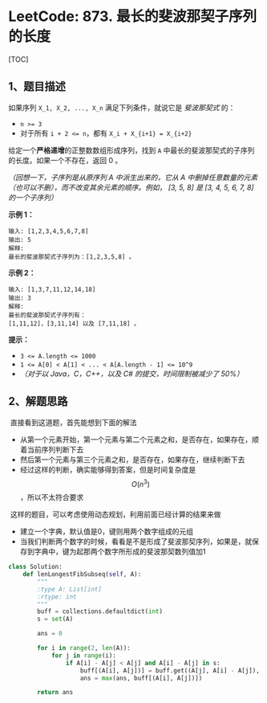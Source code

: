 # LeetCode: 873. 最长的斐波那契子序列的长度

[TOC]

## 1、题目描述

如果序列 `X_1, X_2, ..., X_n` 满足下列条件，就说它是 *斐波那契式* 的：

- `n >= 3`
- 对于所有 `i + 2 <= n`，都有 `X_i + X_{i+1} = X_{i+2}`

给定一个**严格递增**的正整数数组形成序列，找到 `A` 中最长的斐波那契式的子序列的长度。如果一个不存在，返回  0 。

*（回想一下，子序列是从原序列 A 中派生出来的，它从 A 中删掉任意数量的元素（也可以不删），而不改变其余元素的顺序。例如， [3, 5, 8] 是 [3, 4, 5, 6, 7, 8] 的一个子序列）* 


**示例 1：**

```
输入: [1,2,3,4,5,6,7,8]
输出: 5
解释:
最长的斐波那契式子序列为：[1,2,3,5,8] 。
```

**示例 2：**

```
输入: [1,3,7,11,12,14,18]
输出: 3
解释:
最长的斐波那契式子序列有：
[1,11,12]，[3,11,14] 以及 [7,11,18] 。
```

 

**提示：**

- `3 <= A.length <= 1000`
- `1 <= A[0] < A[1] < ... < A[A.length - 1] <= 10^9`
- *（对于以 Java，C，C++，以及 C# 的提交，时间限制被减少了 50%）*

## 2、解题思路

​	直接看到这道题，首先能想到下面的解法

- 从第一个元素开始，第一个元素与第二个元素之和，是否存在，如果存在，顺着当前序列判断下去
- 然后第一个元素与第三个元素之和，是否存在，如果存在，继续判断下去
- 经过这样的判断，确实能够得到答案，但是时间复杂度是$$O(n^3)$$，所以不太符合要求



​	这样的题目，可以考虑使用动态规划，利用前面已经计算的结果来做

- 建立一个字典，默认值是0，键则用两个数字组成的元组
- 当我们判断两个数字的时候，看看是不是形成了斐波那契序列，如果是，就保存到字典中，键为起那两个数字所形成的斐波那契数列值加1

```python
class Solution:
    def lenLongestFibSubseq(self, A):
        """
        :type A: List[int]
        :rtype: int
        """
        buff = collections.defaultdict(int)
        s = set(A)

        ans = 0

        for i in range(2, len(A)):
            for j in range(i):
                if A[i] - A[j] < A[j] and A[i] - A[j] in s:
                    buff[(A[i], A[j])] = buff.get((A[j], A[i] - A[j]), 2) + 1
                    ans = max(ans, buff[(A[i], A[j])])

        return ans
```

